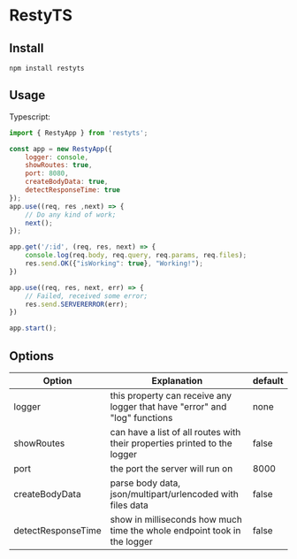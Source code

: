 # RestyTS

## Install

```
npm install restyts
```

## Usage
Typescript:

```javascript
import { RestyApp } from 'restyts';

const app = new RestyApp({
    logger: console,
    showRoutes: true,
    port: 8080,
    createBodyData: true,
    detectResponseTime: true
});
app.use((req, res ,next) => {
    // Do any kind of work;
    next();
});

app.get('/:id', (req, res, next) => {
    console.log(req.body, req.query, req.params, req.files);
    res.send.OK({"isWorking": true}, "Working!");
})

app.use((req, res, next, err) => {
    // Failed, received some error;
    res.send.SERVERERROR(err);
})

app.start();

```

## Options

| Option | Explanation | default |
|---|---|---|
|logger| this property can receive any logger that have "error" and "log" functions |none |
|showRoutes| can have a list of all routes with their properties printed to the logger  | false | 
|port|the port the server will run on| 8000 |
|createBodyData | parse body data, json/multipart/urlencoded with files data | false |
|detectResponseTime| show in milliseconds how much time the whole endpoint took in the logger| false |